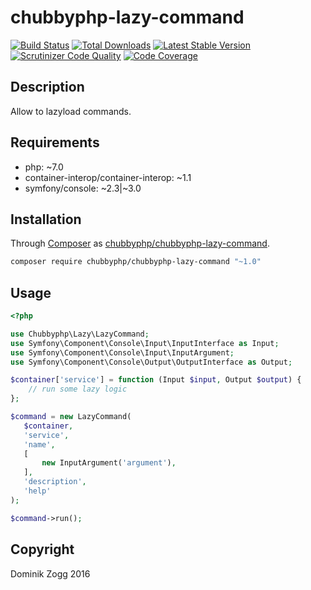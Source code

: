 # chubbyphp-lazy-command

[![Build Status](https://api.travis-ci.org/chubbyphp/chubbyphp-lazy-command.png?branch=master)](https://travis-ci.org/chubbyphp/chubbyphp-lazy-command)
[![Total Downloads](https://poser.pugx.org/chubbyphp/chubbyphp-lazy-command/downloads.png)](https://packagist.org/packages/chubbyphp/chubbyphp-lazy-command)
[![Latest Stable Version](https://poser.pugx.org/chubbyphp/chubbyphp-lazy-command/v/stable.png)](https://packagist.org/packages/chubbyphp/chubbyphp-lazy-command)
[![Scrutinizer Code Quality](https://scrutinizer-ci.com/g/chubbyphp/chubbyphp-lazy-command/badges/quality-score.png?b=master)](https://scrutinizer-ci.com/g/chubbyphp/chubbyphp-lazy-command/?branch=master)
[![Code Coverage](https://scrutinizer-ci.com/g/chubbyphp/chubbyphp-lazy-command/badges/coverage.png?b=master)](https://scrutinizer-ci.com/g/chubbyphp/chubbyphp-lazy-command/?branch=master)

## Description

Allow to lazyload commands.

## Requirements

 * php: ~7.0
 * container-interop/container-interop: ~1.1
 * symfony/console: ~2.3|~3.0

## Installation

Through [Composer](http://getcomposer.org) as [chubbyphp/chubbyphp-lazy-command][1].

```sh
composer require chubbyphp/chubbyphp-lazy-command "~1.0"
```

## Usage

```php
<?php

use Chubbyphp\Lazy\LazyCommand;
use Symfony\Component\Console\Input\InputInterface as Input;
use Symfony\Component\Console\Input\InputArgument;
use Symfony\Component\Console\Output\OutputInterface as Output;

$container['service'] = function (Input $input, Output $output) {
    // run some lazy logic
};

$command = new LazyCommand(
   $container,
   'service',
   'name',
   [
       new InputArgument('argument'),
   ],
   'description',
   'help'
);

$command->run();
```

[1]: https://packagist.org/packages/chubbyphp/chubbyphp-lazy-command

## Copyright

Dominik Zogg 2016
